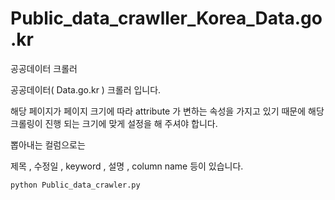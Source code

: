# Public_data_crawller_Korea_Data.go.kr
공공데이터 크롤러


공공데이터( Data.go.kr ) 크롤러 입니다.

해당 페이지가 페이지 크기에 따라 attribute 가 변하는 속성을 가지고 있기 때문에 해당 크롤링이 진행 되는 크기에 맞게 설정을 해 주셔야 합니다.

뽑아내는 컬럼으로는

제목 , 수정일 , keyword , 설명 , column name 등이 있습니다.

```shell
python Public_data_crawler.py
```

